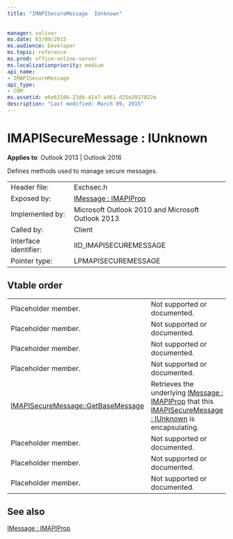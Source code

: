 ```yaml
---
title: "IMAPISecureMessage  IUnknown"
 
 
manager: soliver
ms.date: 03/09/2015
ms.audience: Developer
ms.topic: reference
ms.prod: office-online-server
ms.localizationpriority: medium
api_name:
- IMAPISecureMessage
api_type:
- COM
ms.assetid: e6e63104-23db-41a7-a961-d25e2017822e
description: "Last modified: March 09, 2015"
---
```


# IMAPISecureMessage : IUnknown

  
  
**Applies to**: Outlook 2013 | Outlook 2016 
  
Defines methods used to manage secure messages.
  
|||
|:-----|:-----|
|Header file:  <br/> |Exchsec.h  <br/> |
|Exposed by:  <br/> |[IMessage : IMAPIProp](imessageimapiprop.md) <br/> |
|Implemented by:  <br/> |Microsoft Outlook 2010 and Microsoft Outlook 2013  <br/> |
|Called by:  <br/> |Client  <br/> |
|Interface identifier:  <br/> |IID_IMAPISECUREMESSAGE  <br/> |
|Pointer type:  <br/> |LPMAPISECUREMESSAGE  <br/> |
   
## Vtable order

|||
|:-----|:-----|
|Placeholder member.  <br/> |Not supported or documented.  <br/> |
|Placeholder member.  <br/> |Not supported or documented.  <br/> |
|Placeholder member.  <br/> |Not supported or documented.  <br/> |
|Placeholder member.  <br/> |Not supported or documented.  <br/> |
|[IMAPISecureMessage::GetBaseMessage](imapisecuremessage-getbasemessage.md) <br/> |Retrieves the underlying [IMessage : IMAPIProp](imessageimapiprop.md) that this [IMAPISecureMessage : IUnknown](imapisecuremessageiunknown.md) is encapsulating.  <br/> |
|Placeholder member.  <br/> |Not supported or documented.  <br/> |
|Placeholder member.  <br/> |Not supported or documented.  <br/> |
|Placeholder member.  <br/> |Not supported or documented.  <br/> |
   
## See also



[IMessage : IMAPIProp](imessageimapiprop.md)

